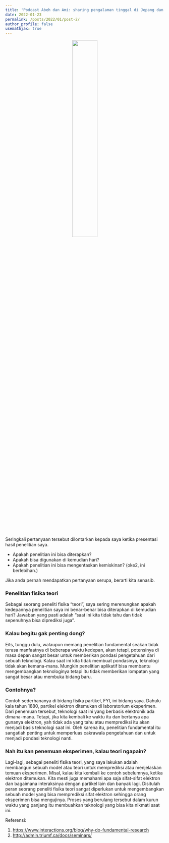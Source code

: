 ```yaml
---
title: 'Podcast Abeh dan Ami: sharing pengalaman tinggal di Jepang dan Korea.'
date: 2022-01-23
permalink: /posts/2022/01/post-2/
author_profile: false
usemathjax: true
---
```


<center><img src='/images/podcast.png' style="width:40%"></center>

Seringkali pertanyaan tersebut dilontarkan kepada saya ketika presentasi hasil penelitian saya.
* Apakah penelitian ini bisa diterapkan? 
* Apakah bisa digunakan di kemudian hari?
* Apakah penelitian ini bisa mengentaskan kemiskinan? (oke2, ini berlebihan.)

Jika anda pernah mendapatkan pertanyaan serupa, berarti kita senasib. 

<h3> Penelitian fisika teori</h3>
Sebagai seorang peneliti fisika “teori”, saya sering merenungkan apakah kedepannya penelitian saya ini benar-benar bisa diterapkan di kemudian hari? Jawaban yang pasti adalah “saat ini kita tidak tahu dan tidak sepenuhnya bisa diprediksi juga”. 

<h3> Kalau begitu gak penting dong?</h3>
Eits, tunggu dulu, walaupun memang penelitian fundamental seakan tidak terasa manfaatnya di beberapa waktu kedepan, akan tetapi, potensinya di masa depan sangat besar untuk memberikan pondasi pengetahuan dari sebuah teknologi. Kalau saat ini kita tidak membuat pondasinya, teknologi tidak akan kemana-mana. Mungkin penelitian aplikatif bisa membantu mengembangkan teknologinya tetapi itu tidak memberikan lompatan yang sangat besar atau membuka bidang baru.

<h3> Contohnya? </h3>
Contoh sederhananya di bidang fisika partikel, FYI, ini bidang saya. Dahulu kala tahun 1880, partikel elektron ditemukan di laboratorium eksperimen. Dari penemuan tersebut, teknologi saat ini yang berbasis elektronik ada dimana-mana. Tetapi, jika kita kembali ke waktu itu dan bertanya apa gunanya elektron, yah tidak ada yang tahu atau memprediksi itu akan menjadi basis teknologi saat ini. Oleh karena itu, penelitian fundamental itu sangatlah penting untuk memperluas cakrawala pengetahuan dan untuk menjadi pondasi teknologi nanti. 

<h3> Nah itu kan penemuan eksperimen, kalau teori ngapain?</h3>
Lagi-lagi, sebagai peneliti fisika teori, yang saya lakukan adalah membangun sebuah model atau teori untuk memprediksi atau menjelaskan temuan eksperimen. Misal, kalau kita kembali ke contoh sebelumnya, ketika elektron ditemukan. Kita mesti juga memahami apa saja sifat-sifat elektron dan bagaimana interaksinya dengan partikel lain dan banyak lagi. Disitulah peran seorang peneliti fisika teori sangat diperlukan untuk mengembangkan sebuah model yang bisa memprediksi sifat elektron sehingga orang eksperimen bisa mengujinya. Proses yang berulang tersebut dalam kurun waktu yang panjang itu membuahkan teknologi yang bisa kita nikmati saat ini. 



Referensi:
<ol>
  <li> <a href="https://www.interactions.org/blog/why-do-fundamental-research">https://www.interactions.org/blog/why-do-fundamental-research</a> </li>
  <li> <a href="http://admin.triumf.ca/docs/seminars/Sem3112515775-37021-1.Why%20Fundamental%20Research%20cc.pdf">http://admin.triumf.ca/docs/seminars/</a></li>
</ol>

